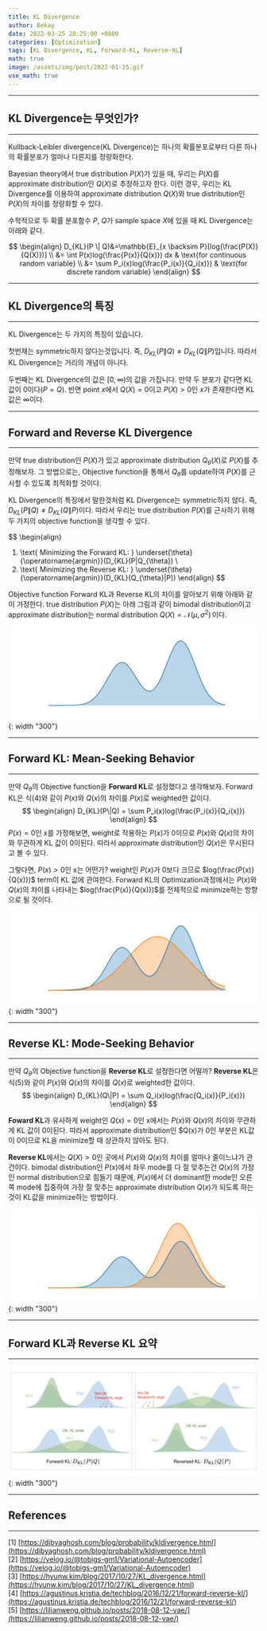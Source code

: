 ```yaml
---
title: KL Divergence
author: Bekay
date: 2022-03-25 20:25:00 +0800
categories: [Optimization]
tags: [KL Divergence, KL, Forward-KL, Reverse-KL]
math: true
image: /assets/img/post/2022-01-15.gif
use_math: true
---
```


---
## KL Divergence는 무엇인가?
---
Kullback-Leibler divergence(KL Divergence)는 하나의 확률분포로부터 다른 하나의 확률분포가 얼마나 다른지를 정량화한다.

Bayesian theory에서 true distribution $P(X)$가 있을 때, 우리는 $P(X)$를 approximate distribution인 $Q(X)$로 추정하고자 한다. 이런 경우, 우리는 KL Divergence를 이용하여 approximate distribution $Q(X)$와 true distribution인 $P(X)$의 차이를 정량화할 수 있다.

수학적으로 두 확률 분포함수 $P$, $Q$가 sample space $X$에 있을 때 KL Divergence는 아래와 같다.

$$
\begin{align}
D_{KL}(P \| Q)&=\mathbb{E}_{x \backsim P}[log(\frac{P(X)}{Q(X)})] \\
&= \int P(x)log(\frac{P(x)}{Q(x)}) dx & \text{for continuous random variable} \\
&= \sum P_i(x)log(\frac{P_i(x)}{Q_i(x)}) & \text{for discrete random variable}
\end{align}
$$

---
## KL Divergence의 특징
---
KL Divergence는 두 가지의 특징이 있습니다.

첫번재는 symmetric하지 않다는것입니다. 즉, $D_{KL}(P\|Q) \not = D_{KL}(Q\|P)$입니다. 따라서 KL Divergence는 거리의 개념이 아니다.

두번째는 KL Divergence의 값은 $[0,\infty)$의 값을 가집니다. 만약 두 분포가 같다면 KL 값이 0이다$(P=Q)$. 반면 point $x$에서 $Q(X)=0$이고 $P(X)>0$인 $x$가 존재한다면 KL 값은 $\infty$이다.

---
## Forward and Reverse KL Divergence
---
만약 true distribution인 $P(X)$가 있고 approximate distribution $Q_{\theta}(X)$로 $P(X)$를 추정해보자.
그 방법으로는, Objective function을 통해서 $Q_{\theta}$를 update하여 $P(X)$를 근사할 수 있도록 최적화할 것이다.


KL Divergence의 특징에서 말한것처럼 KL Divergence는 symmetric하지 않다. 즉, $D_{KL}(P \| Q) \not= D_{KL}(Q\|P)$이다.
따라서 우리는 true distribution $P(X)$를 근사하기 위해 두 가지의 objective function을 생각할 수 있다.

$$
\begin{align}
1) \text{  Minimizing the Forward KL: } \underset{\theta}{\operatorname{argmin}}(D_{KL}(P\|Q_{\theta}) \\  
2) \text{  Minimizing the Reverse KL: } \underset{\theta}{\operatorname{argmin}}(D_{KL}(Q_{\theta}\|P))
\end{align}
$$

Objective function Forward KL과 Reverse KL의 차이를 알아보기 위해 아래와 같이 가정한다.
true distribution $P(X)$는 아래 그림과 같이 bimodal distribution이고 approximate distribution는 normal distribution $Q(X)=\mathcal{N}(\mu,\,\sigma^{2})\,$이다.  

![DeskView](/assets/img/post/220326-1.png){: width "300"}

---
## Forward KL: Mean-Seeking Behavior
---
만약 $Q_{\theta}$의 Objective function을 **Forward KL**로 설정했다고 생각해보자.
Forward KL은 식(4)와 같이 $P(x)$와 $Q(x)$의 차이를 $P(x)$로 weighted한 값이다.
$$
\begin{align}
D_{KL}(P\|Q)  = \sum P_i(x)log(\frac{P_i(x)}{Q_i(x)})
\end{align}
$$
$P(x)=0$인 x를 가정해보면, weight로 작용하는 $P(x)$가 0이므로 $P(x)$와 $Q(x)$의 차이와 무관하게 KL 값이 0이된다. 따라서 approximate distribution인 $Q(x)$은 무시된다고 볼 수 있다.

그렇다면, $P(x)>0$인 x는 어떤가? weight인 $P(x)$가 0보다 크므로 $log(\frac{P(x)}{Q(x)})$ term이 KL 값에 관여한다. Forward KL의 Optimization과정에서는 $P(x)$와 $Q(x)$의 차이를 나타내는 $log(\frac{P(x)}{Q(x)})$를 전체적으로 minimize하는 방향으로 될 것이다.  

![DeskView](/assets/img/post/220326-2.png){: width "300"}

---
## Reverse KL: Mode-Seeking Behavior
---
만약 $Q_{\theta}$의 Objective function을 **Reverse KL**로 설정한다면 어떨까?
**Reverse KL**은 식(5)와 같이 $P(x)$와 $Q(x)$의 차이를 $Q(x)$로 weighted한 값이다.
$$
\begin{align}
D_{KL}(Q\|P)  = \sum Q_i(x)log(\frac{Q_i(x)}{P_i(x)})
\end{align}
$$

**Foward KL**과 유사하게 weight인 $Q(x)=0$인 x에서는 $P(x)$와 $Q(x)$의 차이와 무관하게 KL 값이 0이된다. 따라서 approximate distribution인 $Q(x)가 0인 부분은 KL값이 0이므로 KL을 minimize할 때 상관하지 않아도 된다.

**Reverse KL**에서는 $Q(X)>0$인 곳에서 $P(x)$와 $Q(x)$의 차이를 얼마나 줄이느냐가 관건이다. bimodal distribution인 $P(x)$에서 좌우 mode를 다 잘 맞추는건 $Q(x)$의 가정인 normal distribution으로 힘들기 때문에, $P(x)$에서 더 dominant한 mode인 오른쪽 mode에 집중하여 가장 잘 맞추는 approximate distribution $Q(x)$가 되도록 하는것이 KL값을 minimize하는 방법이다.  

![DeskView](/assets/img/post/220326-3.png){: width "300"}

---
## Forward KL과 Reverse KL 요약
---
![DeskView](/assets/img/post/220326-4.png){: width "300"}

---
## References
---
[1] [https://dibyaghosh.com/blog/probability/kldivergence.html](https://dibyaghosh.com/blog/probability/kldivergence.html)  
[2] [https://velog.io/@tobigs-gm1/Variational-Autoencoder](https://velog.io/@tobigs-gm1/Variational-Autoencoder)  
[3] [https://hyunw.kim/blog/2017/10/27/KL_divergence.html](https://hyunw.kim/blog/2017/10/27/KL_divergence.html)  
[4] [https://agustinus.kristia.de/techblog/2016/12/21/forward-reverse-kl/](https://agustinus.kristia.de/techblog/2016/12/21/forward-reverse-kl/)  
[5] [https://lilianweng.github.io/posts/2018-08-12-vae/](https://lilianweng.github.io/posts/2018-08-12-vae/)  
